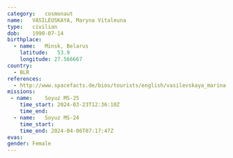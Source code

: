 ```yaml
---
category:	cosmonaut
name:	VASILEUSKAYA, Maryna Vitaleuna
type:	civilian
dob:	1990-07-14
birthplace:
  - name:	Minsk, Belarus
    latitude:	53.9
    longitude: 27.566667
country:
  - BLR
references:
  - http://www.spacefacts.de/bios/tourists/english/vasilevskaya_marina.htm
missions:
 - name:	Soyuz MS-25
    time_start:	2024-03-23T12:36:10Z
    time_end:
  - name:	Soyuz MS-24
    time_start:
    time_end: 2024-04-06T07:17:47Z
evas:
gender:	Female
---
```

